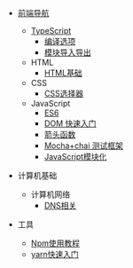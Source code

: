 <!-- docs/_sidebar.md -->

<!-- * [首页](/) -->
* [前端导航](/前端/navigation)
  * [TypeScript](前端/TypeScript/TypeScript浅尝)
    * [编译选项](前端/TypeScript/编译选项)
    * [模块导入导出](前端/TypeScript/模块导入导出)
  * HTML
    * [HTML基础](/前端/HTML/Html常用标签)
  * CSS
    * [CSS选择器](/前端/CSS/CSS选择器)
  * JavaScript
    * [ES6](/前端/JavaScript/ES6(JavaScript))
    * [DOM 快速入门](/前端/JavaScript/DOM快速入门)
    * [箭头函数](/前端/JavaScript/JavaScript箭头函数)
    * [Mocha+chai 测试框架](/前端/JavaScript/Mocha+chai测试框架)
    * [JavaScript模块化](/前端/JavaScript/JavaScript模块化)
  
* 计算机基础
  * 计算机网络
    * [DNS相关](/计算机基础/计算机网络/DNS相关)

* 工具
  * [Npm使用教程](/工具/Npm使用教程)
  * [yarn快速入门](/工具/yarn快速入门笔记)

